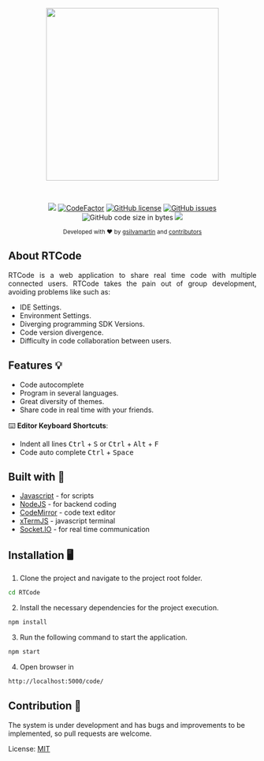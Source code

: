 <p align="center">
  <img src="https://user-images.githubusercontent.com/42881020/70568759-4cb1cb80-1b77-11ea-8366-629121931752.png" width="350">
</p><br>

<p align="center"><a href="https://travis-ci.com/gsilvamartin/rtcode"><image src="https://travis-ci.com/gsilvamartin/RTCode.svg?branch=master" style="max-width:100%"></a> <a href="https://www.codefactor.io/repository/github/gsilvamartin/rtcode/overview/master"><img src="https://www.codefactor.io/repository/github/gsilvamartin/rtcode/badge/master" style="max-width:100%" alt="CodeFactor" /></a> <a href="https://github.com/gsilvamartin/RTCode/blob/master/LICENSE"><img alt="GitHub license" src="https://img.shields.io/github/license/gsilvamartin/RTCode"></a> <a href="https://github.com/gsilvamartin/RTCode/issues"><img alt="GitHub issues" src="https://img.shields.io/github/issues/gsilvamartin/RTCode"></a> <img alt="GitHub code size in bytes" src="https://img.shields.io/github/languages/code-size/gsilvamartin/rtcode"> <a href="https://repl.it/github/gsilvamartin/RTCode"><img src="https://repl.it/badge/github/gsilvamartin/RTCode"></a>
</p>

<p align="center">
  <sub>Developed with ❤︎ by
    <a href="https://github.com/gsilvamartin">gsilvamartin</a> and
    <a href="https://github.com/gsilvamartin/rtcode/graphs/contributors">contributors</a>
  </sub>
</p>

## About RTCode

<p style="text-align: justify">RTCode is a web application to share real time code with multiple connected users. RTCode takes the pain out of group development, avoiding problems like such as:<p>
  
  * IDE Settings.
  * Environment Settings.
  * Diverging programming SDK Versions.
  * Code version divergence.
  * Difficulty in code collaboration between users.

## Features 💡

  * Code autocomplete
  * Program in several languages.
  * Great diversity of themes.
  * Share code in real time with your friends.
  
  ⌨️ **Editor Keyboard Shortcuts**:
  
   - Indent all lines <kbd>Ctrl</kbd> + <kbd>S</kbd>  or  <kbd>Ctrl</kbd> + <kbd>Alt</kbd> + <kbd>F</kbd>
   - Code auto complete <kbd>Ctrl</kbd> + <kbd>Space</kbd>
      
## Built with 🔧

  * [Javascript](https://developer.mozilla.org/en/JavaScript) - for scripts
  * [NodeJS](https://nodejs.org/en/) - for backend coding
  * [CodeMirror](https://github.com/codemirror/CodeMirror) - code text editor
  * [xTermJS](https://github.com/xtermjs/xterm.js/) - javascript terminal
  * [Socket.IO](https://github.com/socketio/socket.io) - for real time communication

## Installation 🖥

1. Clone the project and navigate to the project root folder.

```bash
cd RTCode
```

2. Install the necessary dependencies for the project execution.

```bash
npm install
```

3. Run the following command to start the application.

```bash
npm start
```

4. Open browser in 

```bash
http://localhost:5000/code/
```

## Contribution 🥰
The system is under development and has bugs and improvements to be implemented, so pull requests are welcome.

License: 
[MIT](https://choosealicense.com/licenses/mit/)
